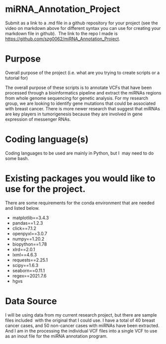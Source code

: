 # miRNA_Annotation_Project

Submit as a link to a .md file in a github repository for your project (see the video on markdown above for different syntax you can use for creating your markdown file in github). 
The link to the repo I made is https://github.com/szg0062/miRNA_Annotation_Project.

# Purpose
Overall purpose of the project (i.e. what are you trying to create scripts or a tutorial for)

The overall purpose of these scripts is to annotate VCFs that have been processed through a bioinformatics pipeline and extract the miRNAs regions from whole genome sequencing for genetic analysis. For my research group, we are looking to identify gene mutations that could be associated with breast cancer. There is more newer research that suggest that miRNAs are key players in tumorigenesis because they are involved in gene expression of messenger RNAs.

# Coding language(s)
Coding languages to be used are mainly in Python, but I  may need to do some bash.

# Existing packages you would like to use for the project.

There are some requirements for the conda environment that are needed and listed below.

* matplotlib==3.4.3
* pandas==1.2.3
* click==7.1.2
* openpyxl==3.0.7
* numpy==1.20.2
* biopython==1.78
* xlrd==2.0.1
* lxml==4.6.3
* requests==2.25.1
* scipy==1.6.3
* seaborn==0.11.1
* regex==2021.7.6
* hgvs

# Data Source

I will be using data from my current research project, but there are sample files included  with the original that I could use. I have a total of 40 breast cancer cases, and 50 non-cancer cases with miRNAs have been extracted. And I am in the processing the individual VCF files into a single VCF to use as an inout file for the miRNA annotation program.
